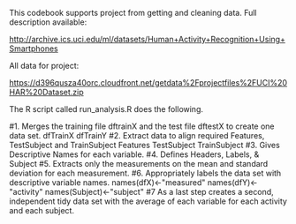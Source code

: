 This codebook supports project from getting and cleaning data.
Full description available: 

http://archive.ics.uci.edu/ml/datasets/Human+Activity+Recognition+Using+Smartphones

All data for project: 

https://d396qusza40orc.cloudfront.net/getdata%2Fprojectfiles%2FUCI%20HAR%20Dataset.zip

The R script called run_analysis.R does the following.

#1. Merges the training file dftrainX and the test file dftestX to create one data set.
dfTrainX
dfTrainY
#2. Extract data to align required Features, TestSubject and TrainSubject
Features
TestSubject
TrainSubject
#3. Gives Descriptive Names for each variable.
#4. Defines Headers, Labels, & Subject 
#5. Extracts only the measurements on the mean and standard deviation for each measurement.
#6. Appropriately labels the data set with descriptive variable names.
names(dfX)<-"measured"
names(dfY)<-"activity"
names(Subject)<-"subject"
#7  As a last step creates a second, independent tidy data set with the average of each variable for each activity and each subject.
